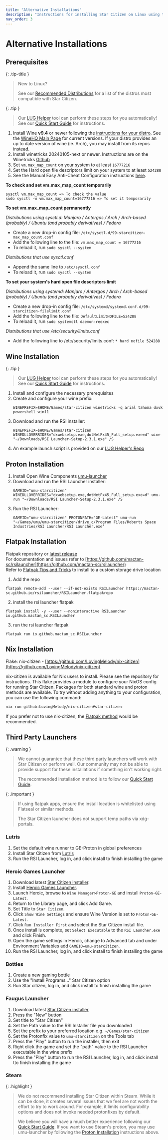 ```yaml
---
title: "Alternative Installations"
description: "Instructions for installing Star Citizen on Linux using third party launchers and other alternative options to our recommended install via the LUG Helper"
nav_order: 3
---
```

# Alternative Installations

## Prerequisites

{: .tip-title }
> New to Linux?
>
> See our [Recommended Distributions](Tips-and-Tricks#recommended-distros) for a list of the distros most compatible with Star Citizen.

{: .tip }
> Our [LUG Helper](https://github.com/starcitizen-lug/lug-helper) tool can perform these steps for you automatically! See our [Quick Start Guide](Quick-Start-Guide) for instructions.

1. Install Wine **v9.4** or newer following the [instructions for your distro](https://gitlab.winehq.org/wine/wine/-/wikis/Download). See the [WineHQ Main Page](https://www.winehq.org/) for current versions. If your distro provides an up to date version of wine (ie. Arch), you may install from its repos instead.
2. Install winetricks 20240105-next or newer. Instructions are on the Winetricks [Github](https://github.com/Winetricks/winetricks/#installing)
4. Set `vm.max_map_count` on your system to at least `16777216`
5. Set the Hard open file descriptors limit on your system to at least `524288`
6. See the Manual Easy Anti-Cheat Configuration instructions [here](Tips-and-Tricks#easy-anti-cheat).

**To check and set vm.max_map_count temporarily**
```
sysctl vm.max_map_count => To check the value
sudo sysctl -w vm.max_map_count=16777216 => To set it temporarily
```

**To set vm.max_map_count permanently**

_Distributions using sysctl.d: Manjaro / Antergos / Arch / Arch-based (probably) / Ubuntu (and probably derivatives) / Fedora_

* Create a new drop-in config file: `/etc/sysctl.d/99-starcitizen-max_map_count.conf`
* Add the following line to the file: `vm.max_map_count = 16777216`
* To reload it, run `sudo sysctl --system`


_Distributions that use sysctl.conf_

* Append the same line to `/etc/sysctl.conf`
* To reload it, run `sudo sysctl --system`

**To set your system's hard open file descriptors limit**

_Distributions using systemd: Manjaro / Antergos / Arch / Arch-based (probably) / Ubuntu (and probably derivatives) / Fedora_

* Create a new drop-in config file: `/etc/systemd/systemd.conf.d/99-starcitizen-filelimit.conf`
* Add the following line to the file: `DefaultLimitNOFILE=524288`
* To reload it, run `sudo systemctl daemon-reexec`

_Distributions that use /etc/security/limits.conf_

* Add the following line to /etc/security/limits.conf: `* hard nofile 524288`


## Wine Installation

{: .tip }
> Our [LUG Helper](https://github.com/starcitizen-lug/lug-helper) tool can perform these steps for you automatically! See our [Quick Start Guide](Quick-Start-Guide) for instructions.

1. Install and configure the necessary prerequisites
2. Create and configure your wine prefix:
   ```
   WINEPREFIX=$HOME/Games/star-citizen winetricks -q arial tahoma dxvk powershell win11
   ```
3. Download and run the RSI installer:
   ```
   WINEPREFIX=$HOME/Games/star-citizen WINEDLLOVERRIDES="dxwebsetup.exe,dotNetFx45_Full_setup.exe=d" wine "~/Downloads/RSI Launcher-Setup-2.3.1.exe" /S
   ```
4. An example launch script is provided on our [LUG Helper's Repo](https://github.com/starcitizen-lug/lug-helper/blob/main/lib/sc-launch.sh)


## Proton Installation

1. Install Open Wine Components [umu-launcher](https://github.com/Open-Wine-Components/umu-launcher/releases/latest)
2. Download and run the RSI Launcher installer:
   ```
   GAMEID="umu-starcitizen" WINEDLLOVERRIDES="dxwebsetup.exe,dotNetFx45_Full_setup.exe=d" umu-run "~/Downloads/RSI Launcher-Setup-2.3.1.exe" /S
   ```
4. Run the RSI Launcher:
   ```
   GAMEID="umu-starcitizen" PROTONPATH="GE-Latest" umu-run "~/Games/umu/umu-starcitizen/drive_c/Program Files/Roberts Space Industries/RSI Launcher/RSI Launcher.exe"
   ```

## Flatpak Installation
Flatpak repository or [latest release](https://github.com/mactan-sc/rsilauncher/releases/latest)  
For documentation and issues refer to [https://github.com/mactan-sc/rsilauncher](https://github.com/mactan-sc/rsilauncher)  
Refer to [Flatpak Tips and Tricks](https://docs.flatpak.org/en/latest/tips-and-tricks.html#adding-a-custom-installation) to install to a custom storage drive location
1.  Add the repo
```
flatpak remote-add --user --if-not-exists RSILauncher https://mactan-sc.github.io/rsilauncher/RSILauncher.flatpakrepo
```
2.  install the rsi launcher flatpak
```  
flatpak install -y --user --noninteractive RSILauncher io.github.mactan_sc.RSILauncher
```
3.  run the rsi launcher flatpak
```
flatpak run io.github.mactan_sc.RSILauncher
```

## Nix Installation
Flake: nix-citizen - [https://github.com/LovingMelody/nix-citizen](https://github.com/LovingMelody/nix-citizen)

nix-citizen is available for Nix users to install. Please see the repository for instructions. This flake provides a module to configure your NixOS config for running Star Citizen. Packages for both standard wine and proton methods are available. To try without adding anything to your configuration, you can use the following command:

```bash
nix run github:LovingMelody/nix-citizen#star-citizen
```

If you prefer not to use nix-citizen, the [Flatpak method](#flatpak-installation) would be recommended.

## Third Party Launchers

{: .warning }
> We cannot guarantee that these third party launchers will work with Star Citizen or perform well. Our community may not be able to provide support for these installations if something isn't working right.
>
> The recommended installation method is to follow our [Quick Start Guide](Quick-Start-Guide).

{: .important }
>
> If using flatpak apps, ensure the install location is whitelisted using Flatseal or similar methods.
>
> The Star Citizen launcher does not support temp paths via xdg-portals.

### Lutris
1. Set the default wine runner to GE-Proton in global preferences
2. Install Star Citizen from [Lutris](https://lutris.net/games/star-citizen/)
3. Run the RSI Launcher, log in, and click install to finish installing the game

### Heroic Games Launcher
1. Download latest [Star Citizen installer](https://robertsspaceindustries.com/download).
2. Install [Heroic Games Launcher](https://heroicgameslauncher.com/downloads).
3. Launch Heroic, browse to `Wine Manager>Proton-GE` and install `Proton-GE-Latest`.
4. Return to the Library page, and click Add Game.
5. Set Title to `Star Citizen`.
6. Click `Show Wine Settings` and ensure Wine Version is set to `Proton-GE-Latest`.
7. Click `Run Installer First` and select the Star Citizen install file.
8. Once install is complete, set `Select Executable` to the `RSI Launcher.exe` and click Finish.
9. Open the game settings in Heroic, change to Advanced tab and under Environment Variables add `GAMEID=umu-starcitizen`.
10. Run the RSI Launcher, log in, and click install to finish installing the game

### Bottles
1. Create a new gaming bottle
2. Use the "Install Programs..." Star Citizen option
3. Run Star citizen, log in, and click install to finish installing the game

### Faugus Launcher
1. Download latest [Star Citizen installer](https://robertsspaceindustries.com/download)
2. Press the "New" button
3. Set title to "Star Citizen"
4. Set the Path value to the RSI Installer file you downloaded
5. Set the prefix to your preferred location e.g. `~/Games/star-citizen`
6. Set the Protonfix value to `umu-starcitizen` on the Tools tab
7. Press the "Play" button to run the installer, then exit
8. Right click the game and set the "path" value to the RSI Launcher executable in the wine prefix
9. Press the "Play" button to run the RSI Launcher, log in, and click install tto finish installing the game

### Steam

{: .highlight }
> We do not recommend installing Star Citizen within Steam. While it can be done, it creates several issues that we feel are not worth the effort to try to work around. For example, it limits configurability options and does not invoke needed protonfixes by default.
> 
> We believe you will have a much better experience following our [Quick Start Guide](Quick-Start-Guide). If you want to use Steam's proton, you may use umu-launcher by following the [Proton Installation](#proton-installation) instructions above.
